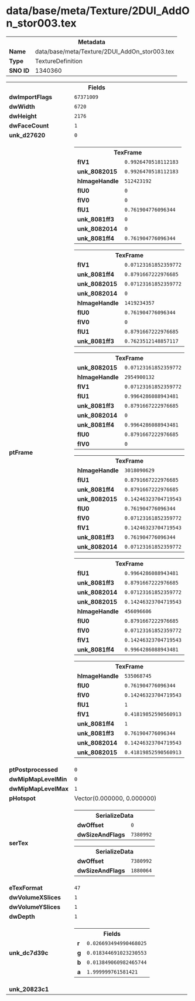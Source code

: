 <h1>data/base/meta/Texture/2DUI_AddOn_stor003.tex</h1><table><tr><th colspan="100%">Metadata</th></tr><tr><td><b>Name</b></td><td>data/base/meta/Texture/2DUI_AddOn_stor003.tex</td></tr><tr><td><b>Type</b></td><td>TextureDefinition</td></tr><tr><td><b>SNO ID</b></td><td>1340360</td></tr></table>

<table><tr><th colspan="100%">Fields</th></tr><tr><td><b>dwImportFlags</b></td><td><code>67371009</code></td></tr><tr><td><b>dwWidth</b></td><td><code>6720</code></td></tr><tr><td><b>dwHeight</b></td><td><code>2176</code></td></tr><tr><td><b>dwFaceCount</b></td><td><code>1</code></td></tr><tr><td><b>unk_d27620</b></td><td><code>0</code></td></tr><tr><td><b>ptFrame</b></td><td><table><tr><th colspan="100%">TexFrame</th></tr><tr><td><b>flV1</b></td><td><code>0.9926470518112183</code></td></tr><tr><td><b>unk_8082015</b></td><td><code>0.9926470518112183</code></td></tr><tr><td><b>hImageHandle</b></td><td><code>512423192</code></td></tr><tr><td><b>flU0</b></td><td><code>0</code></td></tr><tr><td><b>flV0</b></td><td><code>0</code></td></tr><tr><td><b>flU1</b></td><td><code>0.761904776096344</code></td></tr><tr><td><b>unk_8081ff3</b></td><td><code>0</code></td></tr><tr><td><b>unk_8082014</b></td><td><code>0</code></td></tr><tr><td><b>unk_8081ff4</b></td><td><code>0.761904776096344</code></td></tr></table>


<table><tr><th colspan="100%">TexFrame</th></tr><tr><td><b>flV1</b></td><td><code>0.07123161852359772</code></td></tr><tr><td><b>unk_8081ff4</b></td><td><code>0.8791667222976685</code></td></tr><tr><td><b>unk_8082015</b></td><td><code>0.07123161852359772</code></td></tr><tr><td><b>unk_8082014</b></td><td><code>0</code></td></tr><tr><td><b>hImageHandle</b></td><td><code>1419234357</code></td></tr><tr><td><b>flU0</b></td><td><code>0.761904776096344</code></td></tr><tr><td><b>flV0</b></td><td><code>0</code></td></tr><tr><td><b>flU1</b></td><td><code>0.8791667222976685</code></td></tr><tr><td><b>unk_8081ff3</b></td><td><code>0.7623512148857117</code></td></tr></table>


<table><tr><th colspan="100%">TexFrame</th></tr><tr><td><b>unk_8082015</b></td><td><code>0.07123161852359772</code></td></tr><tr><td><b>hImageHandle</b></td><td><code>2954900132</code></td></tr><tr><td><b>flV1</b></td><td><code>0.07123161852359772</code></td></tr><tr><td><b>flU1</b></td><td><code>0.9964286088943481</code></td></tr><tr><td><b>unk_8081ff3</b></td><td><code>0.8791667222976685</code></td></tr><tr><td><b>unk_8082014</b></td><td><code>0</code></td></tr><tr><td><b>unk_8081ff4</b></td><td><code>0.9964286088943481</code></td></tr><tr><td><b>flU0</b></td><td><code>0.8791667222976685</code></td></tr><tr><td><b>flV0</b></td><td><code>0</code></td></tr></table>


<table><tr><th colspan="100%">TexFrame</th></tr><tr><td><b>hImageHandle</b></td><td><code>3018090629</code></td></tr><tr><td><b>flU1</b></td><td><code>0.8791667222976685</code></td></tr><tr><td><b>unk_8081ff4</b></td><td><code>0.8791667222976685</code></td></tr><tr><td><b>unk_8082015</b></td><td><code>0.14246323704719543</code></td></tr><tr><td><b>flU0</b></td><td><code>0.761904776096344</code></td></tr><tr><td><b>flV0</b></td><td><code>0.07123161852359772</code></td></tr><tr><td><b>flV1</b></td><td><code>0.14246323704719543</code></td></tr><tr><td><b>unk_8081ff3</b></td><td><code>0.761904776096344</code></td></tr><tr><td><b>unk_8082014</b></td><td><code>0.07123161852359772</code></td></tr></table>


<table><tr><th colspan="100%">TexFrame</th></tr><tr><td><b>flU1</b></td><td><code>0.9964286088943481</code></td></tr><tr><td><b>unk_8081ff3</b></td><td><code>0.8791667222976685</code></td></tr><tr><td><b>unk_8082014</b></td><td><code>0.07123161852359772</code></td></tr><tr><td><b>unk_8082015</b></td><td><code>0.14246323704719543</code></td></tr><tr><td><b>hImageHandle</b></td><td><code>456096606</code></td></tr><tr><td><b>flU0</b></td><td><code>0.8791667222976685</code></td></tr><tr><td><b>flV0</b></td><td><code>0.07123161852359772</code></td></tr><tr><td><b>flV1</b></td><td><code>0.14246323704719543</code></td></tr><tr><td><b>unk_8081ff4</b></td><td><code>0.9964286088943481</code></td></tr></table>


<table><tr><th colspan="100%">TexFrame</th></tr><tr><td><b>hImageHandle</b></td><td><code>535068745</code></td></tr><tr><td><b>flU0</b></td><td><code>0.761904776096344</code></td></tr><tr><td><b>flV0</b></td><td><code>0.14246323704719543</code></td></tr><tr><td><b>flU1</b></td><td><code>1</code></td></tr><tr><td><b>flV1</b></td><td><code>0.41819852590560913</code></td></tr><tr><td><b>unk_8081ff4</b></td><td><code>1</code></td></tr><tr><td><b>unk_8081ff3</b></td><td><code>0.761904776096344</code></td></tr><tr><td><b>unk_8082014</b></td><td><code>0.14246323704719543</code></td></tr><tr><td><b>unk_8082015</b></td><td><code>0.41819852590560913</code></td></tr></table>


</td></tr><tr><td><b>ptPostprocessed</b></td><td><code>0</code></td></tr><tr><td><b>dwMipMapLevelMin</b></td><td><code>0</code></td></tr><tr><td><b>dwMipMapLevelMax</b></td><td><code>1</code></td></tr><tr><td><b>pHotspot</b></td><td>Vector(0.000000, 0.000000)</td></tr><tr><td><b>serTex</b></td><td><table><tr><th colspan="100%">SerializeData</th></tr><tr><td><b>dwOffset</b></td><td><code>0</code></td></tr><tr><td><b>dwSizeAndFlags</b></td><td><code>7380992</code></td></tr></table>


<table><tr><th colspan="100%">SerializeData</th></tr><tr><td><b>dwOffset</b></td><td><code>7380992</code></td></tr><tr><td><b>dwSizeAndFlags</b></td><td><code>1880064</code></td></tr></table>


</td></tr><tr><td><b>eTexFormat</b></td><td><code>47</code></td></tr><tr><td><b>dwVolumeXSlices</b></td><td><code>1</code></td></tr><tr><td><b>dwVolumeYSlices</b></td><td><code>1</code></td></tr><tr><td><b>dwDepth</b></td><td><code>1</code></td></tr><tr><td><b>unk_dc7d39c</b></td><td><table><tr><th colspan="100%">Fields</th></tr><tr><td><b>r</b></td><td><code>0.026693494990468025</code></td></tr><tr><td><b>g</b></td><td><code>0.018344691023230553</code></td></tr><tr><td><b>b</b></td><td><code>0.013849060982465744</code></td></tr><tr><td><b>a</b></td><td><code>1.999999761581421</code></td></tr></table>

</td></tr><tr><td><b>unk_20823c1</b></td><td></td></tr></table>

